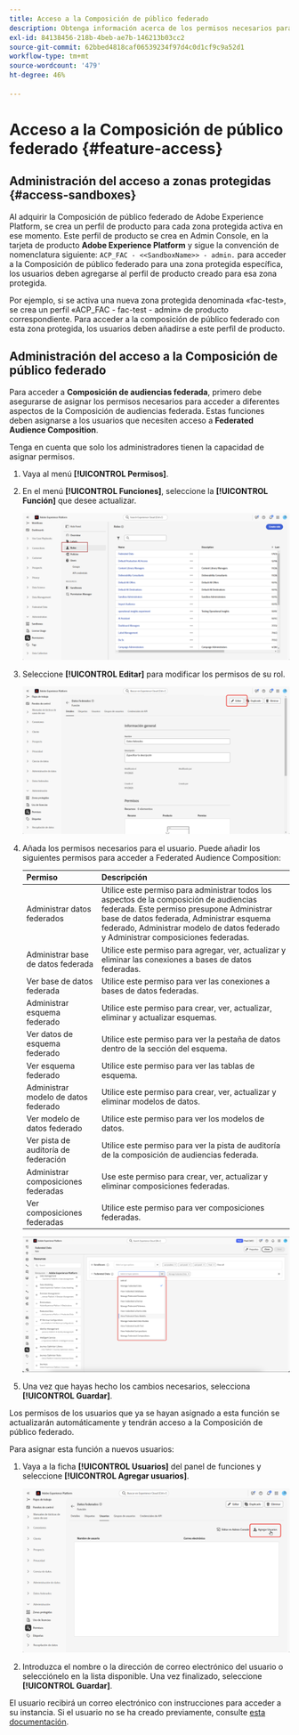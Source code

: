 ```yaml
---
title: Acceso a la Composición de público federado
description: Obtenga información acerca de los permisos necesarios para la Composición de público federado
exl-id: 84138456-218b-4beb-ae7b-146213b03cc2
source-git-commit: 62bbed4818caf06539234f97d4c0d1cf9c9a52d1
workflow-type: tm+mt
source-wordcount: '479'
ht-degree: 46%

---
```


# Acceso a la Composición de público federado {#feature-access}

## Administración del acceso a zonas protegidas {#access-sandboxes}

Al adquirir la Composición de público federado de Adobe Experience Platform, se crea un perfil de producto para cada zona protegida activa en ese momento. Este perfil de producto se crea en Admin Console, en la tarjeta de producto **Adobe Experience Platform** y sigue la convención de nomenclatura siguiente: `ACP_FAC - <<SandboxName>> - admin.` para acceder a la Composición de público federado para una zona protegida específica, los usuarios deben agregarse al perfil de producto creado para esa zona protegida.

Por ejemplo, si se activa una nueva zona protegida denominada «fac-test», se crea un perfil «ACP_FAC - fac-test - admin» de producto correspondiente. Para acceder a la composición de público federado con esta zona protegida, los usuarios deben añadirse a este perfil de producto.

## Administración del acceso a la Composición de público federado

Para acceder a **Composición de audiencias federada**, primero debe asegurarse de asignar los permisos necesarios para acceder a diferentes aspectos de la Composición de audiencias federada. Estas funciones deben asignarse a los usuarios que necesiten acceso a **Federated Audience Composition**.

Tenga en cuenta que solo los administradores tienen la capacidad de asignar permisos.

1. Vaya al menú **[!UICONTROL Permisos]**.

1. En el menú **[!UICONTROL Funciones]**, seleccione la **[!UICONTROL Función]** que desee actualizar.

   ![](assets/access_fda_1.png)

1. Seleccione **[!UICONTROL Editar]** para modificar los permisos de su rol.

   ![](assets/access_fda_2.png)

1. Añada los permisos necesarios para el usuario. Puede añadir los siguientes permisos para acceder a Federated Audience Composition:

   | Permiso | Descripción |
   | ---------- | ----------- |
   | Administrar datos federados | Utilice este permiso para administrar todos los aspectos de la composición de audiencias federada. Este permiso presupone Administrar base de datos federada, Administrar esquema federado, Administrar modelo de datos federado y Administrar composiciones federadas. |
   | Administrar base de datos federada | Utilice este permiso para agregar, ver, actualizar y eliminar las conexiones a bases de datos federadas. |
   | Ver base de datos federada | Utilice este permiso para ver las conexiones a bases de datos federadas. |
   | Administrar esquema federado | Utilice este permiso para crear, ver, actualizar, eliminar y actualizar esquemas. |
   | Ver datos de esquema federado | Utilice este permiso para ver la pestaña de datos dentro de la sección del esquema. |
   | Ver esquema federado | Utilice este permiso para ver las tablas de esquema. |
   | Administrar modelo de datos federado | Utilice este permiso para crear, ver, actualizar y eliminar modelos de datos. |
   | Ver modelo de datos federado | Utilice este permiso para ver los modelos de datos. |
   | Ver pista de auditoría de federación | Utilice este permiso para ver la pista de auditoría de la composición de audiencias federada. |
   | Administrar composiciones federadas | Use este permiso para crear, ver, actualizar y eliminar composiciones federadas. |
   | Ver composiciones federadas | Utilice este permiso para ver composiciones federadas. |

   ![](assets/permissions.png)

1. Una vez que hayas hecho los cambios necesarios, selecciona **[!UICONTROL Guardar]**.

Los permisos de los usuarios que ya se hayan asignado a esta función se actualizarán automáticamente y tendrán acceso a la Composición de público federado.

Para asignar esta función a nuevos usuarios:

1. Vaya a la ficha **[!UICONTROL Usuarios]** del panel de funciones y seleccione **[!UICONTROL Agregar usuarios]**.

   ![](assets/access_fda_4.png)

1. Introduzca el nombre o la dirección de correo electrónico del usuario o selecciónelo en la lista disponible. Una vez finalizado, seleccione **[!UICONTROL Guardar]**.

<!-- Alternatively, you can assign one of the pre-existing roles to the users, depending on what permissions they need. For more information on assigning pre-existing roles to a user, please read the [guide on managing users for a product profile](https://experienceleague.adobe.com/en/docs/experience-platform/access-control/ui/users).

| Role name | Permissions |
| --------- | ----------- |
| FAC Data Managers | <ul><li>Manage Federated Compositions</li><li>View Federated Databases</li><li>View Federated Schemas</li><li>View Federated Schema Data</li><li>View Federated Data Models</li></ul> |
| FAC Composition Managers | <ul><li>Manage Federated Compositions</li></ul> |
| FAC Administrators | <ul><li>Manage Federated Data</li></ul> | -->

El usuario recibirá un correo electrónico con instrucciones para acceder a su instancia. Si el usuario no se ha creado previamente, consulte [esta documentación](https://experienceleague.adobe.com/es/docs/experience-platform/access-control/abac/permissions-ui/users).
